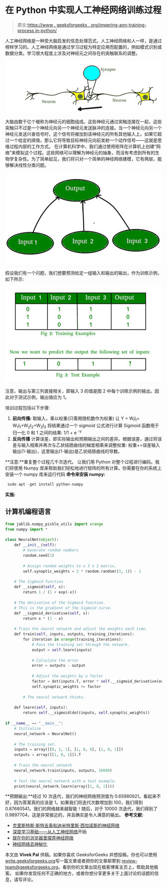 # 在 Python 中实现人工神经网络训练过程

> 原文:[https://www . geeksforgeeks . org/impering-ann-training-process in-python/](https://www.geeksforgeeks.org/implementing-ann-training-process-in-python/)

人工神经网络是一种受大脑启发的信息处理范式。人工神经网络和人一样，是通过榜样学习的。人工神经网络是通过学习过程为特定应用而配置的，例如模式识别或数据分类。学习很大程度上涉及对神经元之间存在的突触联系的调整。

![Artificial neural network1](img/28eb704315a5067c0886c13913a00c5d.png)

大脑由数千亿个被称为神经元的细胞组成。这些神经元通过突触连接在一起，这些突触只不过是一个神经元向另一个神经元发送脉冲的连接。当一个神经元向另一个神经元发送兴奋信号时，这个信号将被加到该神经元的所有其他输入上。如果它超过一个给定的阈值，那么它将导致目标神经元向前发射一个动作信号——这就是思维过程内部的工作方式。
在计算机科学中，我们通过使用矩阵在计算机上创建“网络”来模拟这个过程。这些网络可以理解为神经元的抽象，而没有考虑到所有的生物学复杂性。为了简单起见，我们将只对一个简单的神经网络建模，它有两层，能够解决线性分类问题。

![Artificial neural network1](img/269ee572c9cc479499f228a451038b65.png)

假设我们有一个问题，我们想要预测给定一组输入和输出的输出，作为训练示例，如下所示:

![Artificial neural network2](img/c2f7a32a4ca871f6c9214d30690ef261.png)

注意，输出与第三列直接相关，即输入 3 的值是图 2 中每个训练示例的输出。因此对于测试示例，输出值应为 1。

培训过程包括以下步骤:

1.  **前向传播:**
    取输入，乘以权重(只需用随机数作为权重)
    让 Y = W<sub>I</sub>I<sub>I</sub>= W<sub>1</sub>I<sub>1</sub>+W<sub>2</sub>I<sub>2</sub>+W<sub>3</sub>I<sub>3</sub>
    将结果通过一个 sigmoid 公式进行计算 Sigmoid 函数用于归一化 0 和 1 之间的结果:
    1/1 + e <sup>-y</sup>
2.  **反向传播**
    计算误差，即实际输出和预期输出之间的差异。根据误差，通过将误差与输入相乘并再次与乙状结肠曲线的梯度相乘来调整权重:
    权重+=误差输入输出(1-输出)，这里输出(1-输出)是乙状结肠曲线的导数。

**注意:**重复整个过程几千次迭代。
让我们用 Python 对整个过程进行编码。我们将使用 Numpy 库来帮助我们轻松地进行矩阵的所有计算。你需要在你的系统上安装一个 numpy 库来运行代码
**命令来安装 numpy:**

```py
 sudo apt -get install python-numpy
```

**实施:**

## 计算机编程语言

```py
from joblib.numpy_pickle_utils import xrange
from numpy import *

class NeuralNet(object):
    def __init__(self):
        # Generate random numbers
        random.seed(1)

        # Assign random weights to a 3 x 1 matrix,
        self.synaptic_weights = 2 * random.random((3, 1)) - 1

    # The Sigmoid function
    def __sigmoid(self, x):
        return 1 / (1 + exp(-x))

    # The derivative of the Sigmoid function.
    # This is the gradient of the Sigmoid curve.
    def __sigmoid_derivative(self, x):
        return x * (1 - x)

    # Train the neural network and adjust the weights each time.
    def train(self, inputs, outputs, training_iterations):
        for iteration in xrange(training_iterations):
            # Pass the training set through the network.
            output = self.learn(inputs)

            # Calculate the error
            error = outputs - output

            # Adjust the weights by a factor
            factor = dot(inputs.T, error * self.__sigmoid_derivative(output))
            self.synaptic_weights += factor

        # The neural network thinks.

    def learn(self, inputs):
        return self.__sigmoid(dot(inputs, self.synaptic_weights))

if __name__ == "__main__":
    # Initialize
    neural_network = NeuralNet()

    # The training set.
    inputs = array([[0, 1, 1], [1, 0, 0], [1, 0, 1]])
    outputs = array([[1, 0, 1]]).T

    # Train the neural network
    neural_network.train(inputs, outputs, 10000)

    # Test the neural network with a test example.
    print(neural_network.learn(array([1, 0, 1])))
```

**预期输出:**经过 10 次迭代，我们的神经网络预测值为 0.65980921。看起来不好，因为答案真的应该是 1。如果我们将迭代次数增加到 100，我们得到 0.87680541。我们的网络越来越智能！随后，对于 10000 次迭代，我们得到了 0.9897704，这是非常接近的，并且确实是令人满意的输出。
**参考文献:**

*   [克里斯特斯·斯特吉奥和迪米特里斯·西加诺斯的神经网络](https://www.doc.ic.ac.uk/~nd/surprise_96/journal/vol4/cs11/report.html)
*   [深度学习基础——从人工神经网络](https://www.analyticsvidhya.com/blog/2016/03/introduction-deep-learning-fundamentals-neural-networks/)开始
*   [就在你的浏览器里摆弄神经网络](http://playground.tensorflow.org/)
*   [神经网络去神秘化](http://lumiverse.io/series/neural-networks-demystified)

本文由 **Vivek Pal** 供稿。如果你喜欢 GeeksforGeeks 并想投稿，你也可以使用[write.geeksforgeeks.org](https://write.geeksforgeeks.org)写一篇文章或者把你的文章邮寄到 review-team@geeksforgeeks.org。看到你的文章出现在极客博客主页上，帮助其他极客。
如果你发现任何不正确的地方，或者你想分享更多关于上面讨论的话题的信息，请写评论。